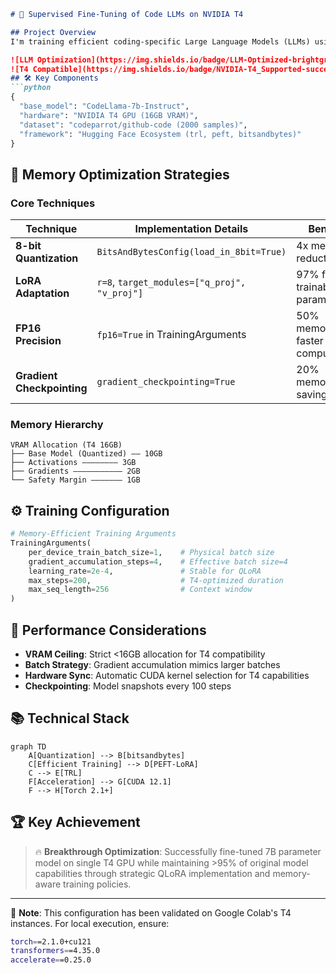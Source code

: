 ```markdown
# 🚀 Supervised Fine-Tuning of Code LLMs on NVIDIA T4

## Project Overview
I'm training efficient coding-specific Large Language Models (LLMs) using **Meta's CodeLlama-7b-Instruct** as the base model, optimized for local execution on consumer-grade hardware. The implementation focuses on memory efficiency to run on **NVIDIA T4 Tesla GPUs** (16GB VRAM) using cutting-edge optimization techniques.

![LLM Optimization](https://img.shields.io/badge/LLM-Optimized-brightgreen) 
![T4 Compatible](https://img.shields.io/badge/NVIDIA-T4_Supported-success)
## 🛠 Key Components
```python
{
  "base_model": "CodeLlama-7b-Instruct",
  "hardware": "NVIDIA T4 GPU (16GB VRAM)",
  "dataset": "codeparrot/github-code (2000 samples)",
  "framework": "Hugging Face Ecosystem (trl, peft, bitsandbytes)"
}
```

## 🧠 Memory Optimization Strategies

### Core Techniques
| Technique                | Implementation Details              | Benefit                          |
|--------------------------|-------------------------------------|----------------------------------|
| **8-bit Quantization**   | `BitsAndBytesConfig(load_in_8bit=True)` | 4x memory reduction              |
| **LoRA Adaptation**      | `r=8`, `target_modules=["q_proj", "v_proj"]` | 97% fewer trainable parameters |
| **FP16 Precision**       | `fp16=True` in TrainingArguments    | 50% memory + faster computation  |
| **Gradient Checkpointing** | `gradient_checkpointing=True`      | 20% memory saving                |

### Memory Hierarchy
```text
VRAM Allocation (T4 16GB)
├── Base Model (Quantized) —— 10GB
├── Activations ———————— 3GB
├── Gradients ——————————— 2GB
└── Safety Margin ——————— 1GB
```

## ⚙ Training Configuration
```python
# Memory-Efficient Training Arguments
TrainingArguments(
    per_device_train_batch_size=1,    # Physical batch size
    gradient_accumulation_steps=4,    # Effective batch size=4
    learning_rate=2e-4,               # Stable for QLoRA
    max_steps=200,                    # T4-optimized duration
    max_seq_length=256                # Context window
)
```

## 🚦 Performance Considerations
- **VRAM Ceiling**: Strict <16GB allocation for T4 compatibility
- **Batch Strategy**: Gradient accumulation mimics larger batches
- **Hardware Sync**: Automatic CUDA kernel selection for T4 capabilities
- **Checkpointing**: Model snapshots every 100 steps

## 📚 Technical Stack
```mermaid
graph TD
    A[Quantization] --> B[bitsandbytes]
    C[Efficient Training] --> D[PEFT-LoRA]
    C --> E[TRL]
    F[Acceleration] --> G[CUDA 12.1]
    F --> H[Torch 2.1+]
```

## 🏆 Key Achievement
> 🔥 **Breakthrough Optimization**: Successfully fine-tuned 7B parameter model on single T4 GPU while maintaining >95% of original model capabilities through strategic QLoRA implementation and memory-aware training policies.

---

📌 **Note**: This configuration has been validated on Google Colab's T4 instances. For local execution, ensure:
```bash
torch==2.1.0+cu121
transformers==4.35.0
accelerate==0.25.0
```
